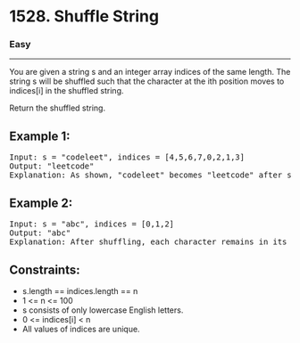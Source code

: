 # 1528. Shuffle String

### Easy

---

You are given a string s and an integer array indices of the same length. The string s will be shuffled such that the character at the ith position moves to indices[i] in the shuffled string.

Return the shuffled string.

## Example 1:

<pre>
Input: s = "codeleet", indices = [4,5,6,7,0,2,1,3]
Output: "leetcode"
Explanation: As shown, "codeleet" becomes "leetcode" after shuffling.
</pre>

## Example 2:

<pre>
Input: s = "abc", indices = [0,1,2]
Output: "abc"
Explanation: After shuffling, each character remains in its position.
</pre>

## Constraints:

- s.length == indices.length == n
- 1 <= n <= 100
- s consists of only lowercase English letters.
- 0 <= indices[i] < n
- All values of indices are unique.
